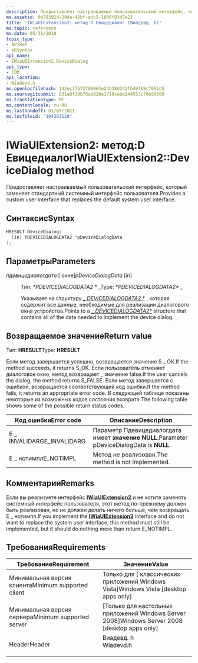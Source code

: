 ```yaml
---
description: Предоставляет настраиваемый пользовательский интерфейс, который заменяет стандартный системный интерфейс пользователя.
ms.assetid: 0d70392d-294a-42bf-adc5-1006f83d7e21
title: 'IWiaUIExtension2: метод:D Евицедиалог (Виадевд. h)'
ms.topic: reference
ms.date: 05/31/2018
topic_type:
- APIRef
- kbSyntax
api_name:
- IWiaUIExtension2.DeviceDialog
api_type:
- COM
api_location:
- Wiadevd.h
ms.openlocfilehash: 142ec77572708063e24b38d342fb49f69c7651c5
ms.sourcegitcommit: 831e8f3db78ab820e1710cede244553c70e50500
ms.translationtype: MT
ms.contentlocale: ru-RU
ms.lasthandoff: 01/07/2021
ms.locfileid: "104263128"
---
```

# <a name="iwiauiextension2devicedialog-method"></a><span data-ttu-id="567d8-103">IWiaUIExtension2: метод:D Евицедиалог</span><span class="sxs-lookup"><span data-stu-id="567d8-103">IWiaUIExtension2::DeviceDialog method</span></span>

<span data-ttu-id="567d8-104">Предоставляет настраиваемый пользовательский интерфейс, который заменяет стандартный системный интерфейс пользователя.</span><span class="sxs-lookup"><span data-stu-id="567d8-104">Provides a custom user interface that replaces the default system user interface.</span></span>

## <a name="syntax"></a><span data-ttu-id="567d8-105">Синтаксис</span><span class="sxs-lookup"><span data-stu-id="567d8-105">Syntax</span></span>


```C++
HRESULT DeviceDialog(
  [in] PDEVICEDIALOGDATA2 *pDeviceDialogData
);
```



## <a name="parameters"></a><span data-ttu-id="567d8-106">Параметры</span><span class="sxs-lookup"><span data-stu-id="567d8-106">Parameters</span></span>

<dl> <dt>

<span data-ttu-id="567d8-107">*пдевицедиалогдата* \[ окне\]</span><span class="sxs-lookup"><span data-stu-id="567d8-107">*pDeviceDialogData* \[in\]</span></span>
</dt> <dd>

<span data-ttu-id="567d8-108">Тип: \**PDEVICEDIALOGDATA2 \** _</span><span class="sxs-lookup"><span data-stu-id="567d8-108">Type: \**PDEVICEDIALOGDATA2\** _</span></span>

<span data-ttu-id="567d8-109">Указывает на структуру [_ *DEVICEDIALOGDATA2* \*](-wia-devicedialogdata2.md) , которая содержит все данные, необходимые для реализации диалогового окна устройства.</span><span class="sxs-lookup"><span data-stu-id="567d8-109">Points to a [_ *DEVICEDIALOGDATA2*\*](-wia-devicedialogdata2.md) structure that contains all of the data needed to implement the device dialog.</span></span>

</dd> </dl>

## <a name="return-value"></a><span data-ttu-id="567d8-110">Возвращаемое значение</span><span class="sxs-lookup"><span data-stu-id="567d8-110">Return value</span></span>

<span data-ttu-id="567d8-111">Тип: **HRESULT**</span><span class="sxs-lookup"><span data-stu-id="567d8-111">Type: **HRESULT**</span></span>

<span data-ttu-id="567d8-112">Если метод завершается успешно, возвращается значение S \_ ОК.</span><span class="sxs-lookup"><span data-stu-id="567d8-112">If the method succeeds, it returns S\_OK.</span></span> <span data-ttu-id="567d8-113">Если пользователь отменяет диалоговое окно, метод возвращает \_ значение false.</span><span class="sxs-lookup"><span data-stu-id="567d8-113">If the user cancels the dialog, the method returns S\_FALSE.</span></span> <span data-ttu-id="567d8-114">Если метод завершается с ошибкой, возвращается соответствующий код ошибки.</span><span class="sxs-lookup"><span data-stu-id="567d8-114">If the method fails, it returns an appropriate error code.</span></span> <span data-ttu-id="567d8-115">В следующей таблице показаны некоторые из возможных кодов состояния возврата.</span><span class="sxs-lookup"><span data-stu-id="567d8-115">The following table shows some of the possible return status codes.</span></span>



| <span data-ttu-id="567d8-116">Код ошибки</span><span class="sxs-lookup"><span data-stu-id="567d8-116">Error code</span></span>    | <span data-ttu-id="567d8-117">Описание</span><span class="sxs-lookup"><span data-stu-id="567d8-117">Description</span></span>                              |
|---------------|------------------------------------------|
| <span data-ttu-id="567d8-118">E \_ INVALIDARG</span><span class="sxs-lookup"><span data-stu-id="567d8-118">E\_INVALIDARG</span></span> | <span data-ttu-id="567d8-119">Параметр Пдевицедиалогдата имеет **значение NULL**.</span><span class="sxs-lookup"><span data-stu-id="567d8-119">Parameter pDeviceDialogData is **NULL**.</span></span> |
| <span data-ttu-id="567d8-120">E \_ нотимпл</span><span class="sxs-lookup"><span data-stu-id="567d8-120">E\_NOTIMPL</span></span>    | <span data-ttu-id="567d8-121">Метод не реализован.</span><span class="sxs-lookup"><span data-stu-id="567d8-121">The method is not implemented.</span></span>           |



 

## <a name="remarks"></a><span data-ttu-id="567d8-122">Комментарии</span><span class="sxs-lookup"><span data-stu-id="567d8-122">Remarks</span></span>

<span data-ttu-id="567d8-123">Если вы реализуете интерфейс [**IWiaUIExtension2**](-wia-iwiauiextension2.md) и не хотите заменять системный интерфейс пользователя, этот метод по-прежнему должен быть реализован, но не должен делать ничего больше, чем возвращать E \_ нотимпл.</span><span class="sxs-lookup"><span data-stu-id="567d8-123">If you implement the [**IWiaUIExtension2**](-wia-iwiauiextension2.md) interface and do not want to replace the system user interface, this method must still be implemented, but it should do nothing more than return E\_NOTIMPL.</span></span>

## <a name="requirements"></a><span data-ttu-id="567d8-124">Требования</span><span class="sxs-lookup"><span data-stu-id="567d8-124">Requirements</span></span>



| <span data-ttu-id="567d8-125">Требование</span><span class="sxs-lookup"><span data-stu-id="567d8-125">Requirement</span></span> | <span data-ttu-id="567d8-126">Значение</span><span class="sxs-lookup"><span data-stu-id="567d8-126">Value</span></span> |
|-------------------------------------|--------------------------------------------------------------------------------------|
| <span data-ttu-id="567d8-127">Минимальная версия клиента</span><span class="sxs-lookup"><span data-stu-id="567d8-127">Minimum supported client</span></span><br/> | <span data-ttu-id="567d8-128">Только для \[ классических приложений Windows Vista\]</span><span class="sxs-lookup"><span data-stu-id="567d8-128">Windows Vista \[desktop apps only\]</span></span><br/>                                       |
| <span data-ttu-id="567d8-129">Минимальная версия сервера</span><span class="sxs-lookup"><span data-stu-id="567d8-129">Minimum supported server</span></span><br/> | <span data-ttu-id="567d8-130">\[Только для настольных приложений Windows Server 2008\]</span><span class="sxs-lookup"><span data-stu-id="567d8-130">Windows Server 2008 \[desktop apps only\]</span></span><br/>                                 |
| <span data-ttu-id="567d8-131">Header</span><span class="sxs-lookup"><span data-stu-id="567d8-131">Header</span></span><br/>                   | <dl> <span data-ttu-id="567d8-132"><dt>Виадевд. h</dt></span><span class="sxs-lookup"><span data-stu-id="567d8-132"><dt>Wiadevd.h</dt></span></span> </dl> |



 

 




